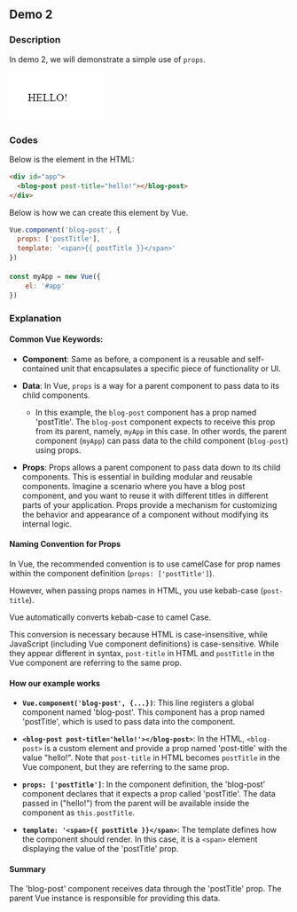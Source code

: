 ## Demo 2

### Description
In demo 2, we will demonstrate a simple use of `props`.

![Demo 2](demo_2.png)

### Codes
Below is the element in the HTML:
```html
<div id="app">
  <blog-post post-title="hello!"></blog-post>
</div>
```

Below is how we can create this element by Vue.
```js
Vue.component('blog-post', {
  props: ['postTitle'],
  template: '<span>{{ postTitle }}</span>'
})

const myApp = new Vue({
    el: '#app'
})
```

### Explanation

#### Common Vue Keywords:
- **Component**: Same as before, a component is a reusable and self-contained unit that encapsulates a specific piece of functionality or UI.

- **Data**: In Vue, `props` is a way for a parent component to pass data to its child components.

    - In this example, the `blog-post` component has a prop named 'postTitle'. The `blog-post` component expects to receive this prop from its parent, namely, `myApp` in this case. In other words, the parent component (`myApp`) can pass data to the child component (`blog-post`) using props.

- **Props**: Props allows a parent component to pass data down to its child components. This is essential in building modular and reusable components. Imagine a scenario where you have a blog post component, and you want to reuse it with different titles in different parts of your application. Props provide a mechanism for customizing the behavior and appearance of a component without modifying its internal logic.

#### Naming Convention for Props
In Vue, the recommended convention is to use camelCase for prop names within the component definition (`props: ['postTitle']`).

However, when passing props names in HTML, you use kebab-case (`post-title`).

Vue automatically converts kebab-case to camel Case.

This conversion is necessary because HTML is case-insensitive, while JavaScript (including Vue component definitions) is case-sensitive. While they appear different in syntax, `post-title` in HTML and `postTitle` in the Vue component are referring to the same prop.

#### How our example works

- **`Vue.component('blog-post', {...})`**: This line registers a global component named 'blog-post'. This component has a prop named 'postTitle', which is used to pass data into the component.

- **`<blog-post post-title='hello!'></blog-post>`**: In the HTML, `<blog-post>` is a custom element and provide a prop named 'post-title' with the value "hello!". Note that `post-title` in HTML becomes `postTitle` in the Vue component, but they are referring to the same prop.

- **`props: ['postTitle']`**: In the component definition, the 'blog-post' component declares that it expects a prop called 'postTitle'. The data passed in ("hello!") from the parent will be available inside the component as `this.postTitle`.

- **`template: '<span>{{ postTitle }}</span>`**: The template defines how the component should render. In this case, it is a `<span>` element displaying the value of the 'postTitle' prop.

#### Summary
The 'blog-post' component receives data through the 'postTitle' prop. The parent Vue instance is responsible for providing this data.
